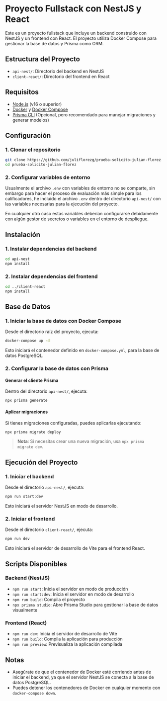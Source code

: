 
# Proyecto Fullstack con NestJS y React

Este es un proyecto fullstack que incluye un backend construido con NestJS y un frontend con React. El proyecto utiliza Docker Compose para gestionar la base de datos y Prisma como ORM.

## Estructura del Proyecto

- `api-nest/`: Directorio del backend en NestJS
- `client-react/`: Directorio del frontend en React

## Requisitos

- [Node.js](https://nodejs.org/) (v16 o superior)
- [Docker](https://www.docker.com/) y [Docker Compose](https://docs.docker.com/compose/)
- [Prisma CLI](https://www.prisma.io/docs/concepts/components/prisma-cli) (Opcional, pero recomendado para manejar migraciones y generar modelos)

## Configuración

### 1. Clonar el repositorio

```bash
git clone https://github.com/juliflorezg/prueba-solicito-julian-florez.git
cd prueba-solicito-julian-florez
```

### 2. Configurar variables de entorno

Usualmente el archivo `.env` con variables de entorno no se comparte, sin embargo para hacer el proceso de evaluación más simple para los calificadores, he incluido el archivo  `.env` dentro del directorio `api-nest/` con las variables necesarias para la ejecución del proyecto.

En cualquier otro caso estas variables deberían configurarse debidamente con algún gestor de secretos o variables en el entorno de despliegue.

## Instalación

### 1. Instalar dependencias del backend

```bash
cd api-nest
npm install
```

### 2. Instalar dependencias del frontend

```bash
cd ../client-react
npm install
```

## Base de Datos

### 1. Iniciar la base de datos con Docker Compose

Desde el directorio raíz del proyecto, ejecuta:

```bash
docker-compose up -d
```

Esto iniciará el contenedor definido en `docker-compose.yml`, para la base de datos PostgreSQL.

### 2. Configurar la base de datos con Prisma

#### Generar el cliente Prisma

Dentro del directorio `api-nest/`, ejecuta:

```bash
npx prisma generate
```

#### Aplicar migraciones

Si tienes migraciones configuradas, puedes aplicarlas ejecutando:

```bash
npx prisma migrate deploy
```

> **Nota**: Si necesitas crear una nueva migración, usa `npx prisma migrate dev`.

## Ejecución del Proyecto

### 1. Iniciar el backend

Desde el directorio `api-nest/`, ejecuta:

```bash
npm run start:dev
```

Esto iniciará el servidor NestJS en modo de desarrollo.

### 2. Iniciar el frontend

Desde el directorio `client-react/`, ejecuta:

```bash
npm run dev
```

Esto iniciará el servidor de desarrollo de Vite para el frontend React.

## Scripts Disponibles

### Backend (NestJS)

- `npm run start`: Inicia el servidor en modo de producción
- `npm run start:dev`: Inicia el servidor en modo de desarrollo
- `npm run build`: Compila el proyecto
- `npx prisma studio`: Abre Prisma Studio para gestionar la base de datos visualmente

### Frontend (React)

- `npm run dev`: Inicia el servidor de desarrollo de Vite
- `npm run build`: Compila la aplicación para producción
- `npm run preview`: Previsualiza la aplicación compilada

## Notas

- Asegúrate de que el contenedor de Docker esté corriendo antes de iniciar el backend, ya que el servidor NestJS se conecta a la base de datos PostgreSQL.
- Puedes detener los contenedores de Docker en cualquier momento con `docker-compose down`.

